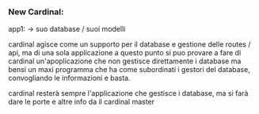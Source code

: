 ### New Cardinal:

app1: -> suo database / suoi modelli

cardinal agisce come un supporto per il database e gestione delle routes / api, ma di una sola applicazione
a questo punto si puo provare a fare di cardinal un'apoplicazione che non gestisce direttamente i database ma bensi un maxi programma che ha come subordinati
i gestori del database, convogliando le informazioni e basta.

cardinal resterà sempre l'applicazione che gestisce i database, ma si farà dare le porte e altre info da il cardinal master